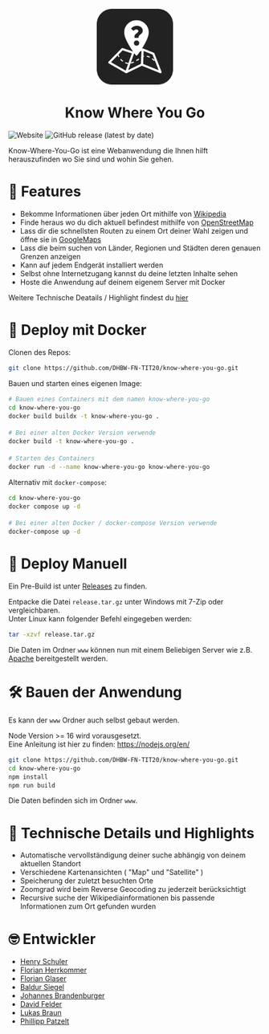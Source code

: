 <p align="center">
<img src="design\kwyg-logo-background.svg" alt="Logog"
    style="display: block;
        margin-left: auto;
        margin-right: auto;
        width: 30%;"/>
</p>

<h1 style="text-align: center;"> Know Where You Go </h1>

![Website](https://img.shields.io/website?up_color=green&up_message=online&url=https%3A%2F%2Fknow-where-you-go.de) ![GitHub release (latest by date)](https://img.shields.io/github/v/release/DHBW-FN-TIT20/know-where-you-go)

Know-Where-You-Go ist eine Webanwendung die Ihnen hilft herauszufinden wo Sie sind und wohin Sie gehen.

# &#128270; Features

- Bekomme Informationen über jeden Ort mithilfe von [Wikipedia](https://de.wikipedia.org)
- Finde heraus wo du dich aktuell befindest mithilfe von [OpenStreetMap](https://www.openstreetmap.de)
- Lass dir die schnellsten Routen zu einem Ort deiner Wahl zeigen und öffne sie in [GoogleMaps](https://www.google.de/maps/preview)
- Lass die beim suchen von Länder, Regionen und Städten deren genauen Grenzen anzeigen
- Kann auf jedem Endgerät installiert werden
- Selbst ohne Internetzugang kannst du deine letzten Inhalte sehen
- Hoste die Anwendung auf deinem eigenem Server mit Docker

Weitere Technische Deatails / Highlight findest du [hier](#-technische-details-und-highlights)

# &#128051; Deploy mit Docker

Clonen des Repos:
```bash
git clone https://github.com/DHBW-FN-TIT20/know-where-you-go.git
```

Bauen und starten eines eigenen Image:
```bash
# Bauen eines Containers mit dem namen know-where-you-go
cd know-where-you-go
docker build buildx -t know-where-you-go .

# Bei einer alten Docker Version verwende
docker build -t know-where-you-go .

# Starten des Containers
docker run -d --name know-where-you-go know-where-you-go
```

Alternativ mit `docker-compose`:
```bash
cd know-where-you-go
docker compose up -d

# Bei einer alten Docker / docker-compose Version verwende
docker-compose up -d
```

# &#128640; Deploy Manuell 

Ein Pre-Build ist unter [Releases](https://github.com/DHBW-FN-TIT20/know-where-you-go/releases) zu finden.

Entpacke die Datei `release.tar.gz` unter Windows mit 7-Zip oder vergleichbaren.<br/>
Unter Linux kann folgender Befehl eingegeben werden:
```bash
tar -xzvf release.tar.gz
```

Die Daten im Ordner `www` können nun mit einem Beliebigen Server wie z.B. [Apache](https://httpd.apache.org) bereitgestellt werden.

# &#128736; Bauen der Anwendung
Es kann der `www` Ordner auch selbst gebaut werden.

Node Version >= 16 wird vorausgesetzt.<br/>
Eine Anleitung ist hier zu finden: https://nodejs.org/en/

```bash
git clone https://github.com/DHBW-FN-TIT20/know-where-you-go.git
cd know-where-you-go
npm install
npm run build
```

Die Daten befinden sich im Ordner `www`.

# &#128270; Technische Details und Highlights
- Automatische vervollständigung deiner suche abhängig von deinem aktuellen Standort
- Verschiedene Kartenansichten ( "Map" und "Satellite" )
- Speicherung der zuletzt besuchten Orte
- Zoomgrad wird beim Reverse Geocoding zu jederzeit berücksichtigt
- Recursive suche der Wikipediainformationen bis passende Informationen zum Ort gefunden wurden

# &#129299; Entwickler
 
- [Henry Schuler](https://github.com/schuler-henry)
- [Florian Herrkommer](https://github.com/Floqueboque) 
- [Florian Glaser](https://github.com/Floskinner)
- [Baldur Siegel](https://github.com/baldur132)
- [Johannes Brandenburger](https://github.com/johannesbrandenburger)
- [David Felder](https://github.com/screetox)
- [Lukas Braun](https://github.com/lukasbraundev)
- [Phillipp Patzelt](https://github.com/PhillippPatzelt)

